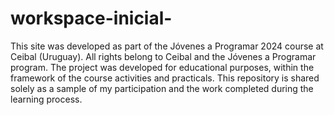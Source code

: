 # workspace-inicial-
This site was developed as part of the Jóvenes a Programar 2024 course at Ceibal (Uruguay). All rights belong to Ceibal and the Jóvenes a Programar program.  The project was developed for educational purposes, within the framework of the course activities and practicals. 
This repository is shared solely as a sample of my participation and the work completed during the learning process.
